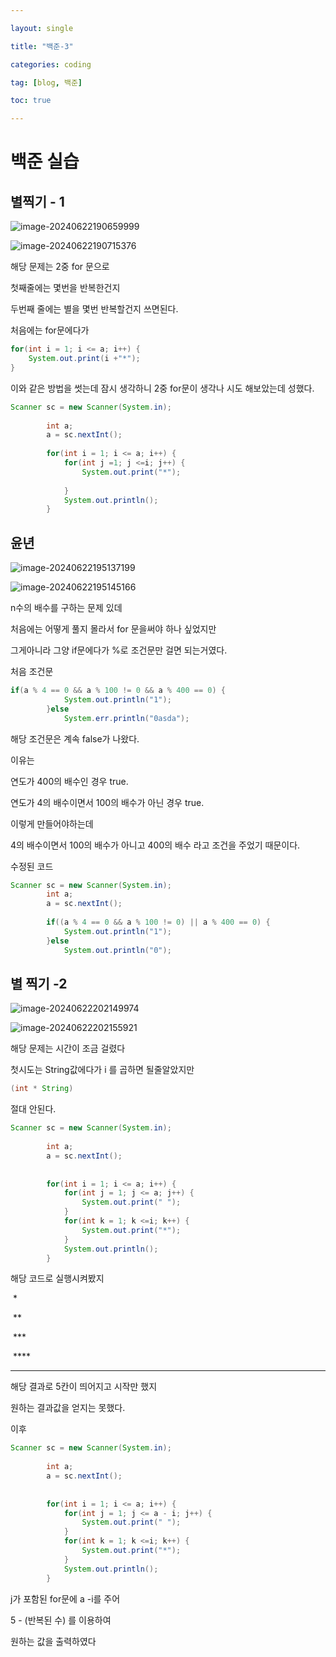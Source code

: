 ```yaml
---

layout: single

title: "백준-3"

categories: coding

tag: [blog, 백준]

toc: true

---
```


# 백준 실습

## 별찍기 - 1

![image-20240622190659999](../../images/2024-06-22-BackJun_3/image-20240622190659999.png)

![image-20240622190715376](../../images/2024-06-22-BackJun_3/image-20240622190715376.png)

해당 문제는 2중 for 문으로

첫째줄에는 몇번을 반복한건지

두번째 줄에는 별을 몇번 반복할건지 쓰면된다.



처음에는 for문에다가

```java
for(int i = 1; i <= a; i++) {
    System.out.print(i +"*");
}
```

이와 같은 방법을 썻는데 잠시 생각하니 2중 for문이 생각나 시도 해보았는데 성했다.

```java
Scanner sc = new Scanner(System.in);
		
		int a;
		a = sc.nextInt();
		
		for(int i = 1; i <= a; i++) {
			for(int j =1; j <=i; j++) {
				System.out.print("*");
				
			}
			System.out.println();
		}
```

## 윤년

![image-20240622195137199](../../images/2024-06-22-BackJun_3/image-20240622195137199.png)

![image-20240622195145166](../../images/2024-06-22-BackJun_3/image-20240622195145166.png)

n수의 배수를 구하는 문제 있데



처음에는 어떻게 풀지 몰라서 for 문을써야 하나 싶었지만

그게아니라 그양 if문에다가 %로 조건문만 걸면 되는거였다.



처음 조건문

```java
if(a % 4 == 0 && a % 100 != 0 && a % 400 == 0) {
			System.out.println("1");
		}else
			System.err.println("0asda");
```

해당 조건문은 계속 false가 나왔다.



이유는 

연도가 400의 배수인 경우 true.

연도가 4의 배수이면서 100의 배수가 아닌 경우 true.

이렇게 만들어야하는데

4의 배수이면서 100의 배수가 아니고 400의 배수 라고 조건을 주었기 때문이다.



수정된 코드

```java
Scanner sc = new Scanner(System.in);
		int a;
		a = sc.nextInt();
		
		if((a % 4 == 0 && a % 100 != 0) || a % 400 == 0) {
			System.out.println("1");
		}else
			System.out.println("0");
```

## 별 찍기 -2

![image-20240622202149974](../../images/2024-06-22-BackJun_3/image-20240622202149974.png)

![image-20240622202155921](../../images/2024-06-22-BackJun_3/image-20240622202155921.png)

해당 문제는 시간이 조금 걸렸다

첫시도는 String값에다가 i 를 곱하면 될줄알았지만

```java
(int * String)
```

절대 안된다.

```java
Scanner sc = new Scanner(System.in);
		
		int a;
		a = sc.nextInt();
		
		
		for(int i = 1; i <= a; i++) {
			for(int j = 1; j <= a; j++) {
				System.out.print(" ");
			}
			for(int k = 1; k <=i; k++) {
				System.out.print("*");
			}
			System.out.println();
		}
```

해당 코드로 실행시켜봤지

​     *

​     **

​     ***

​     ****

*****

해당 결과로 5칸이 띄어지고 시작만 했지

원하는 결과값을 얻지는 못했다.

이후

```java
Scanner sc = new Scanner(System.in);
		
		int a;
		a = sc.nextInt();
		
		
		for(int i = 1; i <= a; i++) {
			for(int j = 1; j <= a - i; j++) {
				System.out.print(" ");
			}
			for(int k = 1; k <=i; k++) {
				System.out.print("*");
			}
			System.out.println();
		}
```

j가 포함된 for문에 a -i를 주어 

5 - (반복된 수) 를 이용하여

원하는 값을 출력하였다